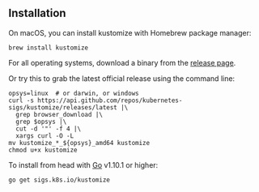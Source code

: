 [release page]: https://github.com/kubernetes-sigs/kustomize/releases
[Go]: https://golang.org

## Installation

On macOS, you can install kustomize with Homebrew package
manager:

    brew install kustomize

For all operating systems, download a binary from the
[release page].

Or try this to grab the latest official release
using the command line:

```
opsys=linux  # or darwin, or windows
curl -s https://api.github.com/repos/kubernetes-sigs/kustomize/releases/latest |\
  grep browser_download |\
  grep $opsys |\
  cut -d '"' -f 4 |\
  xargs curl -O -L
mv kustomize_*_${opsys}_amd64 kustomize
chmod u+x kustomize
```

To install from head with [Go] v1.10.1 or higher:

<!-- @installkustomize @test -->
```
go get sigs.k8s.io/kustomize
```
